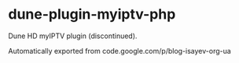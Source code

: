 # dune-plugin-myiptv-php
Dune HD myIPTV plugin (discontinued).

Automatically exported from code.google.com/p/blog-isayev-org-ua
